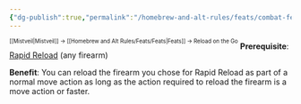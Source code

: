 ```yaml
---
{"dg-publish":true,"permalink":"/homebrew-and-alt-rules/feats/combat-feats/reload-on-the-go/"}
---
```


<sup><sup>[[Mistveil\|Mistveil]] → [[Homebrew and Alt Rules/Feats/Feats\|Feats]] → Reload on the Go</sup></sup> 
**Prerequisite**: [Rapid Reload](https://www.d20pfsrd.com/feats/combat-feats/rapid-reload-combat/) (any firearm)

**Benefit**: You can reload the firearm you chose for Rapid Reload as part of a normal move action as long as the action required to reload the firearm is a move action or faster.